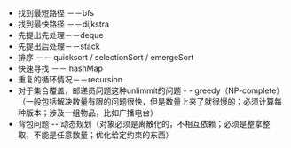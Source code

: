 - 找到最短路径 －－bfs
- 找到最快路径 －－dijkstra
- 先提出先处理－－deque
- 先提出后处理－－stack
- 排序 －－ quicksort / selectionSort / emergeSort
- 快速寻找 －－ hashMap
- 重复的循环情况－－recursion
- 对于集合覆盖，邮递员问题这种unlimmit的问题 - - greedy（NP-complete）（一般包括解决数量有限的问题很快，但是数量上来了就很慢的；必须计算每种版本；涉及一组物品，比如广播电台）
- 背包问题 -- 动态规划（对象必须是离散化的，不相互依赖；必须是整拿整取，不能是任意数量；优化给定约束的东西）
<!--stackedit_data:
eyJoaXN0b3J5IjpbMTYxMjgyMzgwNCwtMTcwMzEwNTI0MCwtNz
g3NzM1ODYxLC02NDgwMTY1NThdfQ==
-->